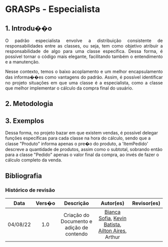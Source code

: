 # GRASPs - Especialista

## 1. Introdu��o
<p align="justify"> O padrão especialista envolve a distribuição consistente de responsabilidades entre as classes, ou seja,
tem como objetivo atribuir a responsabilidade de algo para uma classe específica. Dessa forma, é possível tornar o código mais elegante, facilitando
também o entendimento e a manutenção.
</p>
<p align="justify"> Nesse contexto, temos o baixo acoplamento e um melhor encapsulamento das informa��es como vantagens do padrão. Assim, é possível identificar no projeto 
situações em que uma classe é a especialista, como a classe que melhor implementar o cálculo da compra final do usuário.
</p>

## 2. Metodologia

## 3.  Exemplos
Dessa forma, no projeto bazar em que existem vendas, é possível delegar funções específicas para cada classe na hora do cálculo, sendo que a classe "Produto"
informa apenas o pre�o do produto, a 'ItemPedido' descreve a quantidade de produtos, assim como o subtotal, sobrando então para a classe "Pedido"
apenas o valor final da compra, ao invés de fazer o cálculo completo da venda.


## Bibliografia


### Histórico de revisão

| Data | Vers�o | Descrição | Autor(es)|Revisor(es)|
|:----:|:------:|:---------:|:--------:|:--------:|
| 04/08/22 | 1.0 | Criação do Documento e adição de contendo| [Bianca Sofia](https://github.com/biancasofia), [Kevin Batista](https://github.com/k3vin-batista), [Ailton Aires](https://github.com/ailtonaires), Arthur  | |
